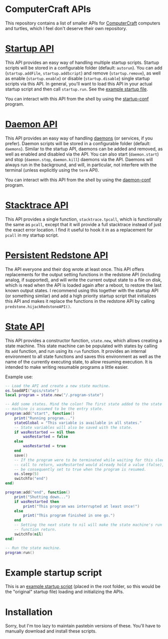 ComputerCraft APIs
==================

This repository contains a list of smaller APIs for [ComputerCraft][] computers and turtles, which I feel don't deserve their own repository.

[Startup API](apis/startup)
=============

This API provides an easy way of handling multiple startup scripts. Startup scripts will be stored in a configurable folder (default: `autorun`). You can add (`startup.addFile`, `startup.addScript`) and remove (`startup.remove`), as well as enable (`startup.enable`) or disable (`startup.disable`) single startup scripts via this API. In general, you'll want to load this API in your actual startup script and then call `startup.run`. See the [example startup file](startup).

You can interact with this API from the shell by using the [startup-conf](programs/startup-conf) program.

[Daemon API](apis/daemon)
============

This API provides an easy way of handling [daemons][] (or services, if you prefer). Daemon scripts will be stored in a configurable folder (default: `daemons`). Similar to the startup API, daemons can be added and removed, as well as enabled and disabled via the API. You can also start (`daemon.start`) and stop (`daemon.stop`, `daemon.kill`) daemons via the API. Daemons will always run in the background, and will, in particular, not interfere with the terminal (unless explicitly using the `term` API).

You can interact with this API from the shell by using the [daemon-conf](programs/daemon-conf) program.

[Stacktrace API](apis/stacktrace)
============

This API provides a single function, `stacktrace.tpcall`, which is functionally the same as `pcall`, except that it will provide a full stacktrace instead of just the exact error location. I find it useful to hook it in as a replacement for `pcall` in my startup script.

[Persistent Redstone API](apis/predstone)
=========================

The API everyone and their dog wrote at least once. This API offers replacements for the output setting functions in the redstone API (including analog, if supported), and will write the current output state to a file on disk, which is read when the API is loaded again after a reboot, to restore the last known output states. I recommend using this together with the startup API (or something similar) and add a high priority startup script that initializes this API and makes it replace the functions in the redstone API by calling `predstone.hijackRedstoneAPI()`.

[State API](apis/state)
===========

This API provides a constructor function, `state.new`, which allows creating a state machine. This state machine can be populated with states by calling its `add` function, and run using its `run` function. It provides an internal environment to all state functions and saves this environment as well as the name of the currently executing state, to allow resuming execution. It is intended to make writing resumable programs a little easier.

Example use:
```lua
-- Load the API and create a new state machine.
os.loadAPI("apis/state")
local program = state.new("/.program-state")

-- Add some states. Mind the colon! The first state added to the state
-- machine is assumed to be the entry state.
program:add("start", function()
    print("Running program...")
    stateGlobal = "This variable is available in all states."
    -- State variables will also be saved with the state.
    if wasRestarted == nil then
        wasRestarted = false
    else
        wasRestarted = true
    end
    save()
    -- If the program were to be terminated while waiting for this sleep
    -- call to return, wasRestarted would already hold a value (false), and
    -- be consequently set to true when the program is resumed.
    os.sleep(5)
    switchTo("end")
end)

program:add("end", function()
    print("Shutting down...")
    if wasRestarted then
        print("This program was interrupted at least once!")
    else
        print("This program finished in one go.")
    end
    -- Setting the next state to nil will make the state machine's run
    -- function return.
    switchTo(nil)
end)

-- Run the state machine.
program:run()
```

Example startup script
======================

This is an [example startup script](startup) (placed in the root folder, so this would be the "original" startup file) loading and initializing the APIs.

Installation
============

Sorry, but I'm too lazy to maintain pastebin versions of these. You'll have to manually download and install these scripts.


[computercraft]: http://www.computercraft.info/
[daemons]: http://en.wikipedia.org/wiki/Daemon_(computing)